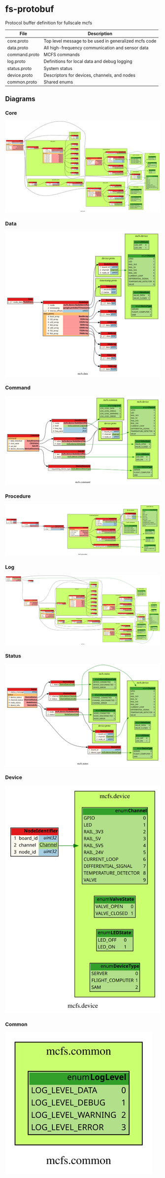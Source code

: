 # fs-protobuf

Protocol buffer definition for fullscale mcfs

| File            | Description |
|-----------------|-------------|
| core.proto      | Top level message to be used in generalized mcfs code |
| data.proto      | All high-frequency communication and sensor data      |
| command.proto   | MCFS commands                                         |
| log.proto       | Definitions for local data and debug logging          |
| status.proto    | System status                                         |
| device.proto    | Descriptors for devices, channels, and nodes          |
| common.proto    | Shared enums                                          |

## Diagrams

### Core

![](./diagrams/core.dot.svg)

### Data

![](./diagrams/data.dot.svg)

### Command

![](./diagrams/command.dot.svg)

### Procedure

![](./diagrams/procedure.dot.svg)

### Log

![](./diagrams/log.dot.svg)

### Status

![](./diagrams/status.dot.svg)

### Device

![](./diagrams/device.dot.svg)

### Common

![](./diagrams/common.dot.svg)


